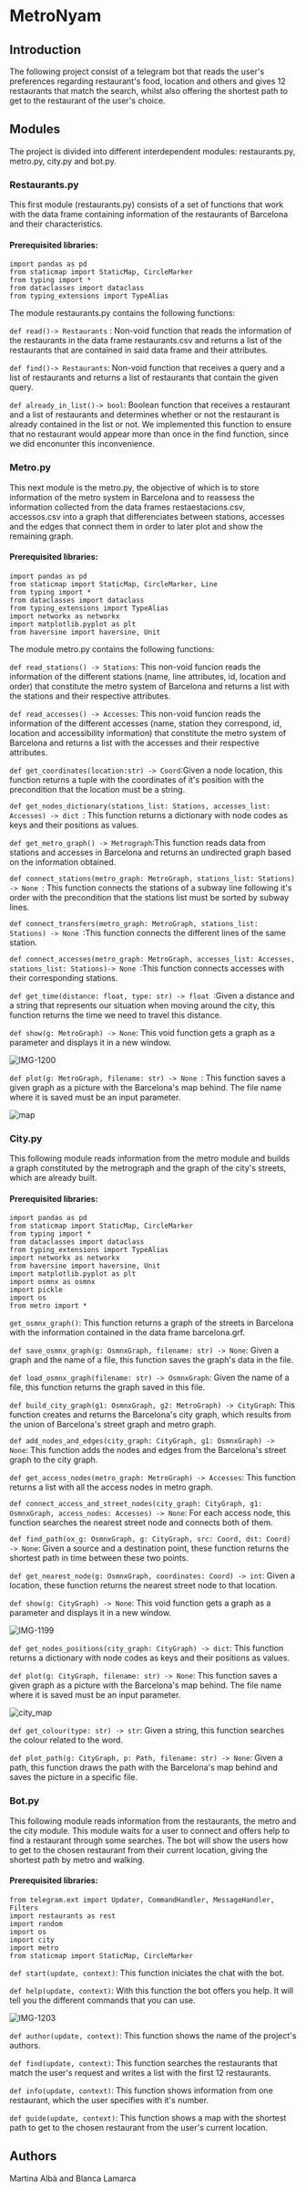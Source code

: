 
# MetroNyam

## Introduction
The following project consist of a telegram bot that reads the user's preferences regarding restaurant's food, location and others and gives 12 restaurants that match the search, whilst also offering the shortest path to get to the restaurant of the user's choice.

## Modules

The project is divided into different interdependent modules: restaurants.py, metro.py, city.py and bot.py. 
### Restaurants.py


This first module (restaurants.py) consists of a set of functions that work with the data frame containing information of the restaurants of Barcelona and their characteristics.
#### Prerequisited libraries: 
```
import pandas as pd
from staticmap import StaticMap, CircleMarker
from typing import *
from dataclasses import dataclass
from typing_extensions import TypeAlias
```

The module restaurants.py contains the following functions:

``def read()-> Restaurants`` : Non-void function that reads the information of the restaurants in the data frame restaurants.csv and returns a list of the restaurants that are contained in said data frame and their attributes.

``def find()-> Restaurants``: Non-void function that receives a query and a list of restaurants and returns a list of restaurants that contain the given query.

``def already_in_list()-> bool``: Boolean function that receives a restaurant and a list of restaurants and determines whether or not the restaurant is already contained in the list or not. We implemented this function to ensure that no restaurant would appear more than once in the find function, since we did enconunter this inconvenience.


### Metro.py
This next module is the metro.py, the objective of which is to store information of the metro system in Barcelona and to reassess the information collected from the data frames restaestacions.csv, accessos.csv into a graph that differenciates between stations, accesses and the edges that connect them in order to later plot and show the remaining graph.
#### Prerequisited libraries: 
```
import pandas as pd
from staticmap import StaticMap, CircleMarker, Line
from typing import *
from dataclasses import dataclass
from typing_extensions import TypeAlias
import networkx as networkx
import matplotlib.pyplot as plt
from haversine import haversine, Unit
```
The module metro.py contains the following functions:

```def read_stations() -> Stations```: This non-void funcion reads the information of the different stations (name, line attributes, id, location and order) that constitute the metro system of Barcelona and returns a list with the stations and their respective attributes.

```def read_accesses() -> Accesses```: This non-void funcion reads the information of the different accesses (name, station they correspond, id, location and accessibility information) that constitute the metro system of Barcelona and returns a list with the accesses and their respective attributes.

```def get_coordinates(location:str) -> Coord```:Given a node location, this function returns a tuple with the coordinates of it's position with the precondition that the location must be a string.

```def get_nodes_dictionary(stations_list: Stations, accesses_list: Accesses) -> dict ```: This function returns a dictionary with node codes as keys and their positions as values.

```def get_metro_graph() -> Metrograph```:This function reads data from stations and accesses in Barcelona and returns an undirected graph based on the information obtained.

```def connect_stations(metro_graph: MetroGraph, stations_list: Stations) -> None ```: This function connects the stations of a subway line following it's order with the precondition that the stations list must be sorted by subway lines.

```def connect_transfers(metro_graph: MetroGraph, stations_list: Stations) -> None ```:This function connects the different lines of the same station.

```def connect_accesses(metro_graph: MetroGraph, accesses_list: Accesses, stations_list: Stations)-> None ```:This function connects accesses with their corresponding stations.

```def get_time(distance: float, type: str) -> float ```:Given a distance and a string that represents our situation when moving around the city, this function returns the time we need to travel this distance.

```def show(g: MetroGraph) -> None```: This void function gets a graph as a parameter and displays it in
    a new window.


![IMG-1200](https://user-images.githubusercontent.com/106911781/172048975-4ab2e98c-98c1-4de9-99a9-d0bcf97a2921.jpg)


```def plot(g: MetroGraph, filename: str) -> None ```: This function saves a given graph as a picture with the Barcelona's
    map behind. The file name where it is saved must be an input parameter.
    
    
![map](https://user-images.githubusercontent.com/106911781/172049006-80e164a7-b560-4384-ae92-8b88ee3cf6a5.png)


### City.py
This following module reads information from the metro module and builds a graph constituted by the metrograph and the graph of the city's streets, which are already built.
#### Prerequisited libraries: 
```
import pandas as pd
from staticmap import StaticMap, CircleMarker
from typing import *
from dataclasses import dataclass
from typing_extensions import TypeAlias
import networkx as networkx
from haversine import haversine, Unit
import matplotlib.pyplot as plt
import osmnx as osmnx
import pickle
import os
from metro import *
```
```get_osmnx_graph()```: This function returns a graph of the streets in Barcelona with the information contained in the data frame barcelona.grf.

```def save_osmnx_graph(g: OsmnxGraph, filename: str) -> None```: Given a graph and the name of a file, this function saves the graph's data in the file.

```def load_osmnx_graph(filename: str) -> OsmnxGraph```: Given the name of a file, this function returns the graph saved in this file.

```def build_city_graph(g1: OsmnxGraph, g2: MetroGraph) -> CityGraph```: This function creates and returns the Barcelona's city graph, which results from the union of Barcelona's street graph and metro graph.

```def add_nodes_and_edges(city_graph: CityGraph, g1: OsmnxGraph) -> None```: This function adds the nodes and edges from the Barcelona's street graph to the city graph.

```def get_access_nodes(metro_graph: MetroGraph) -> Accesses```: This function returns a list with all the access nodes in metro graph.

```def connect_access_and_street_nodes(city_graph: CityGraph, g1: OsmnxGraph, access_nodes: Accesses) -> None```: For each access node, this function searches the nearest street node and connects both of them.

```def find_path(ox_g: OsmnxGraph, g: CityGraph, src: Coord, dst: Coord) -> None```: Given a source and a destination point, these function returns the shortest path in time between these two points.

```def get_nearest_node(g: OsmnxGraph, coordinates: Coord) -> int```: Given a location, these function returns the nearest street node to that location.

```def show(g: CityGraph) -> None```: This void function gets a graph as a parameter and displays it in
    a new window.

![IMG-1199](https://user-images.githubusercontent.com/106911781/172048610-de3a8e55-d866-4df8-955f-8c423c22b813.jpg)

```def get_nodes_positions(city_graph: CityGraph) -> dict```: This function returns a dictionary with node codes as keys and their positions as values.

```def plot(g: CityGraph, filename: str) -> None```: This function saves a given graph as a picture with the Barcelona's
    map behind. The file name where it is saved must be an input parameter.


![city_map](https://user-images.githubusercontent.com/106911781/172049031-9e2e6b0a-86ed-48e2-be6e-f02784d15b5c.png)


```def get_colour(type: str) -> str```: Given a string, this function searches the colour related to the word.

```def plot_path(g: CityGraph, p: Path, filename: str) -> None```: Given a path, this function draws the path with the Barcelona's map
    behind and saves the picture in a specific file.
    
### Bot.py
This following module reads information from the restaurants, the metro and the city module. This module waits for a user to connect and offers help to find a restaurant through some searches. The bot will show the users how to get to the chosen restaurant from their current location, giving the shortest path by metro and walking.

#### Prerequisited libraries: 
```
from telegram.ext import Updater, CommandHandler, MessageHandler, Filters
import restaurants as rest
import random
import os
import city
import metro
from staticmap import StaticMap, CircleMarker
```
```def start(update, context)```: This function iniciates the chat with the bot.

```def help(update, context)```: With this function the bot offers you help. It will tell you the different commands that you can use.


![IMG-1203](https://user-images.githubusercontent.com/106911781/172054575-1de2994f-a76f-4ee8-8350-c7f1290b6cf8.jpg)


```def author(update, context)```: This function shows the name of the project's authors.

```def find(update, context)```: This function searches the restaurants that match the user's request and writes a list with the first 12 restaurants.

```def info(update, context)```: This function shows information from one restaurant, which the user specifies with it's number.

```def guide(update, context)```: This function shows a map with the shortest path to get to the chosen restaurant from the user's current location.

## Authors

Martina Albà and Blanca Lamarca
